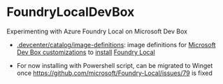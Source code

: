 # FoundryLocalDevBox
Experimenting with Azure Foundry Local on Microsoft Dev Box

* [.devcenter/catalog/image-definitions](.devcenter/catalog/image-definitions): image definitions for [Microsoft Dev Box customizations](https://learn.microsoft.com/en-us/azure/dev-box/concept-what-are-team-customizations) to [install](https://learn.microsoft.com/en-us/azure/ai-foundry/foundry-local/get-started) [Foundry Local](https://devblogs.microsoft.com/foundry/unlock-instant-on-device-ai-with-foundry-local/)

* For now installing with Powershell script, can be migrated to Winget once https://github.com/microsoft/Foundry-Local/issues/79 is fixed